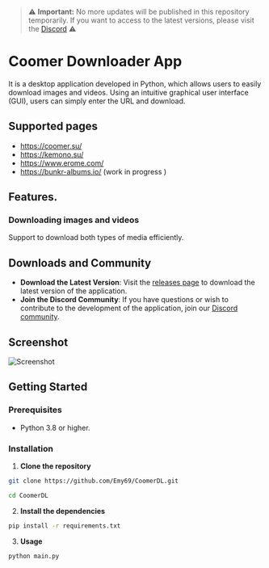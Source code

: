 > ⚠️ **Important:** No more updates will be published in this repository temporarily. If you want to access to the latest versions, please visit the [Discord](https://discord.gg/u5CawUYZGk) ⚠️

# Coomer Downloader App 
It is a desktop application developed in Python, which allows users to easily download images and videos. Using an intuitive graphical user interface (GUI), users can simply enter the URL and download.
## Supported pages
- https://coomer.su/
- https://kemono.su/
- https://www.erome.com/
- https://bunkr-albums.io/ (work in progress )
## Features.
    
### Downloading images and videos
Support to download both types of media efficiently.

## Downloads and Community

- **Download the Latest Version**: Visit the [releases page](https://github.com/Emy69/CoomerDL/releases) to download the latest version of the application.
- **Join the Discord Community**: If you have questions or wish to contribute to the development of the application, join our [Discord community](https://discord.gg/u5CawUYZGk).
## Screenshot
![Screenshot](https://github.com/Emy69/CoomerDL/blob/main/resources/screenshots/Screenshot%202024-03-30.png)



## Getting Started

### Prerequisites
- Python 3.8 or higher.

### Installation

1. **Clone the repository**
```bash
git clone https://github.com/Emy69/CoomerDL.git
```

```bash
cd CoomerDL
```

2. **Install the dependencies**
```bash
pip install -r requirements.txt
```

3. **Usage**
```bash
python main.py
```
